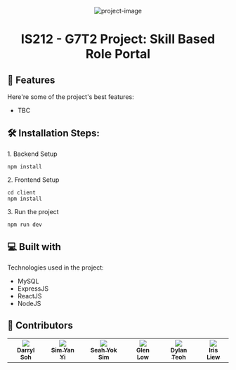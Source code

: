 <p align="center"><img src="https://socialify.git.ci/SMUGitGeeks/IS212/image?description=1&amp;font=Inter&amp;forks=1&amp;issues=1&amp;language=1&amp;name=1&amp;owner=1&amp;pattern=Plus&amp;pulls=1&amp;stargazers=1&amp;theme=Dark" alt="project-image"></p>

<h1 align="center" id="title">IS212 - G7T2 Project: Skill Based Role Portal</h1>
<h2>🧐 Features</h2>

Here're some of the project's best features:

*   TBC

<h2>🛠️ Installation Steps:</h2>

<p>1. Backend Setup</p>

```
npm install
```

<p>2. Frontend Setup</p>

```
cd client
npm install
```

<p>3. Run the project</p>

```
npm run dev
```


  
  
<h2>💻 Built with</h2>

Technologies used in the project:

*   MySQL
*   ExpressJS
*   ReactJS
*   NodeJS

<h2>🥳 Contributors</h2>
<table>
  <tbody>
    <tr>
<td align="center" valign="top">
        <a href="https://darrylssy.com"><img src="https://github.com/DarrylSSY.png"/>
        <br /><sub><b>Darryl Soh</b></sub></a></td>
<td align="center" valign="top">
        <a href="https://github.com/simyanyi"><img src="https://github.com/simyanyi.png"/>
        <br /><sub><b>Sim Yan Yi</b></sub></a></td>
<td align="center" valign="top">
        <a href="https://github.com/Yoksim"><img src="https://github.com/Yoksim.png/"/>
        <br /><sub><b>Seah Yok Sim</b></sub></a></td>
<td align="center" valign="top">
        <a href="https://github.com/glenyoo"><img src="https://github.com/glenyoo.png"/>
        <br /><sub><b>Glen Low</b></sub></a></td>
<td align="center" valign="top">
        <a href="https://github.com/dylantjs"><img src="https://github.com/dylantjs.png"/>
        <br /><sub><b>Dylan Teoh</b></sub></a></td>
<td align="center" valign="top">
        <a href="https://github.com/ayereeselew"><img src="https://github.com/ayereeselew.png"/>
        <br /><sub><b>Iris Liew</b></sub></a></td>
    </tr>
  </tbody>
</table>

